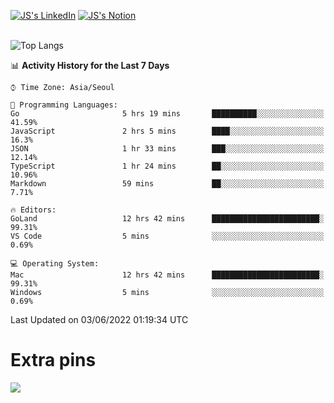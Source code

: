 
[![JS's LinkedIn](https://img.shields.io/badge/LinkedIn-blue?style=for-the-badge&logo=linkedin)](https://www.linkedin.com/in/jaeseung-lee-5a2a32139/) 
[![JS's Notion](https://img.shields.io/badge/Notion-black?style=for-the-badge&logo=notion)](https://bit.ly/ljswiki1) <br><br>
<!-- ![JS's GitHub stats](https://github-readme-stats-lemon-five.vercel.app/api?username=tkxkd0159&hide=contribs,prs,stars,issues&show_icons=true&theme=react&include_all_commits=true)   -->
![Top Langs](https://github-readme-stats-lemon-five.vercel.app/api/top-langs/?username=tkxkd0159&layout=compact&hide=jupyter%20notebook,scss,html,css&langs_count=10)  


<!--START_SECTION:waka-->
📊 **Activity History for the Last 7 Days** 

```text
⌚︎ Time Zone: Asia/Seoul

💬 Programming Languages: 
Go                       5 hrs 19 mins       ██████████░░░░░░░░░░░░░░░   41.59% 
JavaScript               2 hrs 5 mins        ████░░░░░░░░░░░░░░░░░░░░░   16.3% 
JSON                     1 hr 33 mins        ███░░░░░░░░░░░░░░░░░░░░░░   12.14% 
TypeScript               1 hr 24 mins        ██░░░░░░░░░░░░░░░░░░░░░░░   10.96% 
Markdown                 59 mins             ██░░░░░░░░░░░░░░░░░░░░░░░   7.71%

🔥 Editors: 
GoLand                   12 hrs 42 mins      ████████████████████████░   99.31% 
VS Code                  5 mins              ░░░░░░░░░░░░░░░░░░░░░░░░░   0.69%

💻 Operating System: 
Mac                      12 hrs 42 mins      ████████████████████████░   99.31% 
Windows                  5 mins              ░░░░░░░░░░░░░░░░░░░░░░░░░   0.69%

```


 Last Updated on 03/06/2022 01:19:34 UTC
<!--END_SECTION:waka-->

# Extra pins
<!-- <a href="https://github.com/tkxkd0159/go-chain">
  <img align="center" src="https://github-readme-stats-lemon-five.vercel.app/api/pin/?username=tkxkd0159&repo=go-chain&theme=react" />
</a> -->
<a href="https://github.com/tkxkd0159/dsalgo">
  <img align="center" src="https://github-readme-stats-lemon-five.vercel.app/api/pin/?username=tkxkd0159&repo=dsalgo&theme=react" />
</a>

<!---
- 🔭 I’m currently working on ...
- 🌱 I’m currently learning blockchain and distributed network
- 👯 I’m looking to collaborate on ...
- 🤔 I’m looking for help with ...
- 💬 Ask me about ...
- 📫 How to reach me: ...
- 😄 Pronouns: ...
- ⚡ Fun fact: ...
-->
